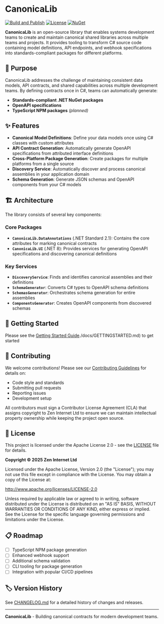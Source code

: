 ﻿# CanonicaLib

[![Build and Publish](https://github.com/Zen-Internet/canonicalib/actions/workflows/build-and-publish.yml/badge.svg)](https://github.com/Zen-Internet/canonicalib/actions/workflows/build-and-publish.yml)
[![License](https://img.shields.io/badge/License-Apache_2.0-blue.svg)](https://opensource.org/licenses/Apache-2.0)
[![NuGet](https://img.shields.io/nuget/v/CanonicaLib.DataAnnotations.svg)](https://www.nuget.org/packages/CanonicaLib.DataAnnotations/)

**CanonicaLib** is an open-source library that enables systems development teams to create and maintain canonical shared libraries across multiple teams and projects. It provides tooling to transform C# source code containing model definitions, API endpoints, and webhook specifications into standards-compliant packages for different platforms.

## 🎯 Purpose

CanonicaLib addresses the challenge of maintaining consistent data models, API contracts, and shared capabilities across multiple development teams. By defining contracts once in C#, teams can automatically generate:

- **Standards-compliant .NET NuGet packages**
- **OpenAPI specifications**
- **TypeScript NPM packages** *(planned)*

## ✨ Features

- **Canonical Model Definitions**: Define your data models once using C# classes with custom attributes
- **API Contract Generation**: Automatically generate OpenAPI specifications from attributed interface definitions
- **Cross-Platform Package Generation**: Create packages for multiple platforms from a single source
- **Discovery Service**: Automatically discover and process canonical assemblies in your application domain
- **Schema Generation**: Generate JSON schemas and OpenAPI components from your C# models

## 🏗️ Architecture

The library consists of several key components:

### Core Packages

- **`CanonicaLib.DataAnnotations`** (.NET Standard 2.1): Contains the core attributes for marking canonical contracts
- **`CanonicaLib.UI`** (.NET 8): Provides services for generating OpenAPI specifications and discovering canonical definitions

### Key Services

- **`DiscoveryService`**: Finds and identifies canonical assemblies and their definitions
- **`SchemaGenerator`**: Converts C# types to OpenAPI schema definitions
- **`SchemasGenerator`**: Orchestrates schema generation for entire assemblies
- **`ComponentsGenerator`**: Creates OpenAPI components from discovered schemas

## 🚀 Getting Started

Please see the [Getting Started Guide]()./docs/GETTINGSTARTED.md) to get started

## 🤝 Contributing

We welcome contributions! Please see our [Contributing Guidelines](./docs/CONTRIBUTING.md) for details on:

- Code style and standards
- Submitting pull requests
- Reporting issues
- Development setup

All contributors must sign a Contributor License Agreement (CLA) that assigns copyright to Zen Internet Ltd to ensure we can maintain intellectual property ownership while keeping the project open source.

## 📄 License

This project is licensed under the Apache License 2.0 - see the [LICENSE](LICENSE) file for details.

**Copyright © 2025 Zen Internet Ltd**

Licensed under the Apache License, Version 2.0 (the "License"); you may not use this file except in compliance with the License. You may obtain a copy of the License at:

http://www.apache.org/licenses/LICENSE-2.0

Unless required by applicable law or agreed to in writing, software distributed under the License is distributed on an "AS IS" BASIS, WITHOUT WARRANTIES OR CONDITIONS OF ANY KIND, either express or implied. See the License for the specific language governing permissions and limitations under the License.

## 📋 Roadmap

- [ ] TypeScript NPM package generation
- [ ] Enhanced webhook support
- [ ] Additional schema validation
- [ ] CLI tooling for package generation
- [ ] Integration with popular CI/CD pipelines

## 🏷️ Version History

See [CHANGELOG.md](CHANGELOG.md) for a detailed history of changes and releases.

---

**CanonicaLib** - Building canonical contracts for modern development teams.